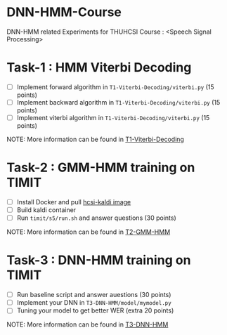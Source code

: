 # DNN-HMM-Course
DNN-HMM related Experiments for THUHCSI Course : \<Speech Signal Processing\>

# Task-1 : HMM Viterbi Decoding
- [ ] Implement forward algorithm in `T1-Viterbi-Decoding/viterbi.py` (15 points)
- [ ] Implement backward algorithm in `T1-Viterbi-Decoding/viterbi.py` (15 points)
- [ ] Implement viterbi algorithm in `T1-Viterbi-Decoding/viterbi.py` (15 points)

NOTE: More information can be found in [T1-Viterbi-Decoding](https://github.com/thuhcsi/DNN-HMM-Course/tree/main/T1-Viterbi-Decoding)

# Task-2 : GMM-HMM training on TIMIT
- [ ] Install Docker and pull [hcsi-kaldi image](https://hub.docker.com/r/xcsong/hcsikaldi)
- [ ] Build kaldi container
- [ ] Run `timit/s5/run.sh` and answer questions (30 points)

NOTE: More information can be found in [T2-GMM-HMM](https://github.com/thuhcsi/DNN-HMM-Course/tree/main/T2-GMM-HMM)

# Task-3 : DNN-HMM training on TIMIT
- [ ] Run baseline script and answer auestions (30 points)
- [ ] Implement your DNN in `T3-DNN-HMM/model/mymodel.py`
- [ ] Tuning your model to get better WER (extra 20 points)

NOTE: More information can be found in [T3-DNN-HMM](https://github.com/thuhcsi/DNN-HMM-Course/tree/main/T3-DNN-HMM)
